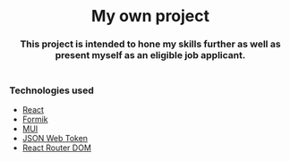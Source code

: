 <div id="top"></div>
<br />
<div align="center">
  
<h1 align="center">My own project</h1>

<h3 align="center">
    This project is intended to hone my skills further as well as present myself as an eligible job applicant. <br />
<br />
</div>

### Technologies used

- [React](https://reactjs.org/)
- [Formik](https://formik.org/)
- [MUI](https://mui.com/)
- [JSON Web Token](https://www.npmjs.com/package/jsonwebtoken)
- [React Router DOM](https://www.npmjs.com/package/react-router-dom)
